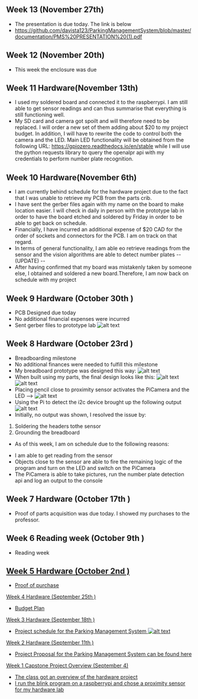 ## Week 13 (November 27th)
* The presentation is due today. The link is below
* https://github.com/davista123/ParkingManagementSystem/blob/master/documentation/PMS%20PRESENTATION%20(1).pdf


## Week 12 (November 20th)
* This week the enclosure was due


## Week 11 Hardware(November 13th)
* I used my soldered board and connected it to the raspberrypi. I am still able to get sensor readings and can thus summarise that everything is still functioning well. 
* My SD card and camera got spoilt and will therefore need to be replaced. I will order a new set of them adding about $20 to my project budget. In addition, I will have to rewrite the code to control both the camera and the LED. Main LED functionality will be obtained from the following URL: https://gpiozero.readthedocs.io/en/stable while I will use the python requests library to query the openalpr api with my credentials to perform number plate recognition.

## Week 10 Hardware(November 6th)
 * I am currently behind schedule for the hardware project due to the fact that I was unable to retrieve my PCB from the parts crib.
 * I have sent the gerber files again with my name on the board to make location easier. I will check in daily in person with the prototype lab in order to have the board etched and soldered by Friday in order to be able to get back on schedule.
 * Financially, I have incurred an additional expense of $20 CAD for the order of sockets and connectors for the PCB. I am on track on that regard.
 * In terms of general functionality, I am able eo retrieve readings from the sensor and the vision algorithms are able to detect number plates
  -- (UPDATE) --
  * After having confirmed that my board was mistakenly taken by someone else, I obtained and soldered a new board.Therefore, I am now back on schedule with my project
  
  
  ## Week 9 Hardware (October 30th )
  * PCB Designed due today
  * No additional financial expenses were incurred
  * Sent gerber files to prototype lab
  ![alt text](https://raw.githubusercontent.com/davista123/ParkingManagementSystem/master/documentation/wiring_diagram_3_pcb.jpg)  
  
  
  ## Week 8 Hardware (October 23rd )
 * Breadboarding milestone
 * No additional finances were needed to fulfill this milestone
 * My breadboard prototype was designed this way:
  ![alt text](https://raw.githubusercontent.com/davista123/ParkingManagementSystem/master/documentation/breadboard_design.PNG)
  * When built using my parts, the final design looks like this:
    ![alt text](https://raw.githubusercontent.com/davista123/ParkingManagementSystem/master/documentation/breadboard_1.PNG)     
    ![alt text](https://raw.githubusercontent.com/davista123/ParkingManagementSystem/master/documentation/breadboard_3.PNG)
  * Placing pencil close to proximity sensor activates the PiCamera and the LED -->
  ![alt text](https://raw.githubusercontent.com/davista123/ParkingManagementSystem/master/documentation/breadboard_2.PNG)
  * Using the Pi to detect the i2c device brought up the following output
  ![alt text](https://raw.githubusercontent.com/davista123/ParkingManagementSystem/master/documentation/i2c_test.PNG)
  * Initially, no output was shown, I resolved the issue by:
  1. Soldering the headers tothe sensor
  2. Grounding the breadboard
  * As of this week, I am on schedule due to the following reasons:
  - I am able to get reading from the sensor
  - Objects close to the sensor are able to fire the remaining logic of the program and turn on the LED and switch on the PiCamera
  - The PiCamera is able to take pictures, run the number plate detection api and log an output to the console
 
 
 ## Week 7 Hardware (October 17th )
 * Proof of parts acquisition was due today. I showed my purchases to the professor.
 
 

## Week 6 Reading week (October 9th )
 * Reading week <a href="https://raw.githubusercontent.com/davista123/ParkingManagementSystem/blob/master/documentation/Proof%20of%20purchase.pdf"/>

## Week 5 Hardware (October 2nd )
 
 * Proof of purchase 
 <a href="https://github.com/davista123/ParkingManagementSystem/blob/master/documentation/Proof%20of%20purchase.pdf"/>
 
  Week 4 Hardware (September 25th )
  * Budget Plan 
 <a href="https://github.com/davista123/ParkingManagementSystem/master/documentation/PartsForParkingManagementSystem.xlsx"/>
 
  Week 3 Hardware (September 18th )
 * Project schedule for the Parking Management System
 ![alt text](https://github.com/davista123/ParkingManagementSystem/blob/master/documentation/projectschedule.png)
 
 Week 2 Hardware (September 11th )
 * Project Proposal for the Parking Management System can be found here<a href="https://github.com/davista123/ParkingManagementSystem/blob/master/documentation/ProposalContentDavidUcheRev02-converted.docxx"/>
 
  Week 1 Capstone Project Overview (September 4)
 * The class got an overview of the hardware project
 * I run the blink program on a raspberrypi and chose a proximity sensor for my hardware lab
